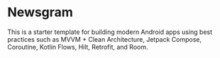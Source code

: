 # Newsgram
This is a starter template for building modern Android apps using best practices such as MVVM + Clean Architecture, Jetpack Compose, Coroutine, Kotlin Flows, Hilt, Retrofit, and Room.
